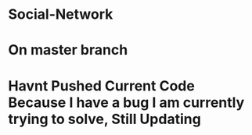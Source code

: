 # Social-Network
# On master branch
# Havnt Pushed Current Code Because I have a bug I am currently trying to solve, Still Updating
